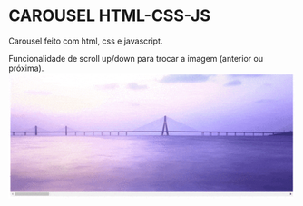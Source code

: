 # CAROUSEL HTML-CSS-JS

Carousel feito com html, css e javascript.

Funcionalidade de scroll up/down para trocar a imagem (anterior ou próxima).
![Carousel](assets/carousel.gif)
